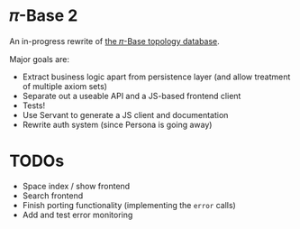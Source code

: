 # 𝜋-Base 2

An in-progress rewrite of [the 𝜋-Base topology database](https://github.com/jamesdabbs/pi-base.hs).

Major goals are:

* Extract business logic apart from persistence layer (and allow treatment of multiple axiom sets)
* Separate out a useable API and a JS-based frontend client
* Tests!
* Use Servant to generate a JS client and documentation
* Rewrite auth system (since Persona is going away)

# TODOs
* Space index / show frontend
* Search frontend
* Finish porting functionality (implementing the `error` calls)
* Add and test error monitoring